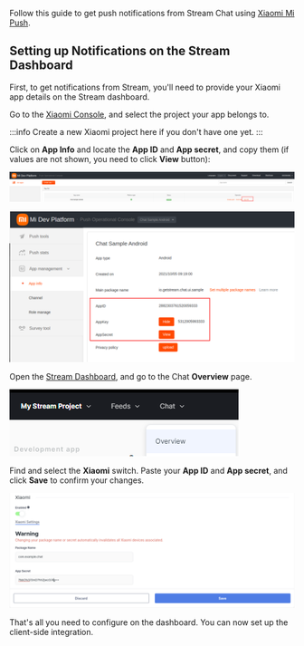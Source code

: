 Follow this guide to get push notifications from Stream Chat using [Xiaomi Mi Push](http://mipush.global.xiaomi.com/).

## Setting up Notifications on the Stream Dashboard

First, to get notifications from Stream, you'll need to provide your Xiaomi app details on the Stream dashboard.

Go to the [Xiaomi Console](https://admin.xmpush.xiaomi.com/en/app/nav), and select the project your app belongs to.

:::info
Create a new Xiaomi project here if you don't have one yet.
:::

Click on **App Info** and locate the **App ID** and **App secret**, and copy them (if values are not shown, you need to click **View** button):

![Locating your Xiaomi App](./assets/notifications_xiaomi_setup_step_1.png)

![Locating your Xiaomi Credentials](./assets/notifications_xiaomi_setup_step_2.png)

Open the [Stream Dashboard](https://dashboard.getstream.io/), and go to the Chat **Overview** page.

![Navigating to the Chat Overview page on the Stream Dashboard](./assets/notifications_xiaomi_setup_step_3.png)

Find and select the **Xiaomi** switch. Paste your **App ID** and **App secret**, and click **Save** to confirm your changes.

![Setting up your Xiaomi App ID and App Secret on the Stream Dashboard](./assets/notifications_xiaomi_setup_step_4.png)

That's all you need to configure on the dashboard. You can now set up the client-side integration.
